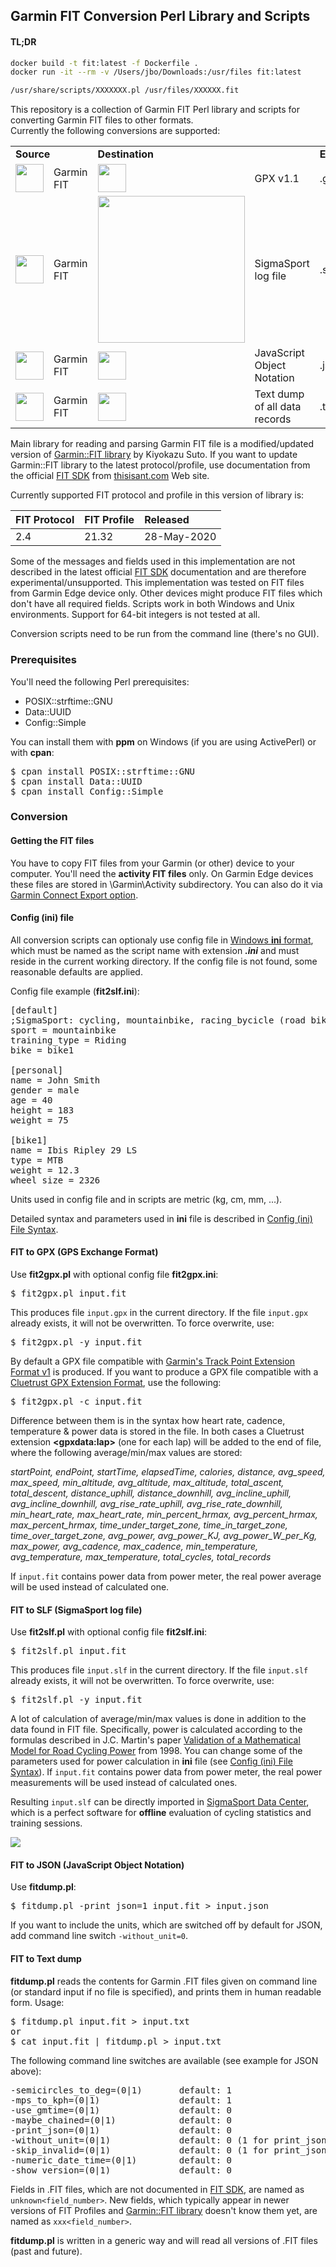 ## Garmin FIT Conversion Perl Library and Scripts

#### TL;DR

```sh
docker build -t fit:latest -f Dockerfile .          
docker run -it --rm -v /Users/jbo/Downloads:/usr/files fit:latest

/usr/share/scripts/XXXXXXX.pl /usr/files/XXXXXX.fit
```

This repository is a collection of Garmin FIT Perl library and scripts for
converting Garmin FIT files to other formats.  
Currently the following conversions are supported:
<table>
<tr>
  <td colspan="2"><b>Source</b></td>
  <td colspan="2"><b>Destination</b></td>
  <td><b>Extension</b></td>
</tr>
<tr>
  <td><img src="images/Ant-plus-logo.png" width="45px"></td>
  <td>Garmin FIT</td>
  <td><img src="images/GPX-logo.png" height="45px"></td>
  <td>GPX v1.1</td>
  <td>.gpx</td>
</tr>
<tr>
  <td><img src="images/Ant-plus-logo.png" width="45px"></td>
  <td>Garmin FIT</td>
  <td><img src="images/Sigma-logo.png" width="235px"></td>
  <td>SigmaSport log file</td>
  <td>.slf</td>
</tr>
<tr>
  <td><img src="images/Ant-plus-logo.png" width="45px"></td>
  <td>Garmin FIT</td>
  <td><img src="images/JSON-logo.png" height="45px"></td>
  <td>JavaScript Object Notation</td>
  <td>.json</td>
</tr>
<tr>
  <td><img src="images/Ant-plus-logo.png" width="45px"></td>
  <td>Garmin FIT</td>
  <td><img src="images/Text-dump.png" height="45px"></td>
  <td>Text dump of all data records</td>
  <td>.txt</td>
</tr>
</table>

Main library for reading and parsing Garmin FIT file is a modified/updated
version of [Garmin::FIT library] by Kiyokazu Suto. If you want to update
Garmin::FIT library to the latest protocol/profile, use documentation from
the official [FIT SDK] from [thisisant.com] Web site.

Currently supported FIT protocol and profile in this version of library is:

FIT Protocol | FIT Profile  | Released
------------ |:------------ |:------------
2.4          | 21.32        | 28-May-2020

Some of the messages and fields used in this implementation are not described
in the latest official [FIT SDK] documentation and are therefore
experimental/unsupported. This implementation was tested on FIT files from
Garmin Edge device only. Other devices might produce FIT files which don't
have all required fields. Scripts work in both Windows and Unix environments.
Support for 64-bit integers is not tested at all.

Conversion scripts need to be run from the command line (there's no GUI).

### Prerequisites

You'll need the following Perl prerequisites:
- POSIX::strftime::GNU
- Data::UUID
- Config::Simple

You can install them with **ppm** on Windows (if you are using ActivePerl) or
with **cpan**:  
<pre>
$ cpan install POSIX::strftime::GNU  
$ cpan install Data::UUID  
$ cpan install Config::Simple
</pre>

### Conversion
#### Getting the FIT files

You have to copy FIT files from your Garmin (or other) device to your computer.
You'll need the **activity FIT files** only. On Garmin Edge devices these
files are stored in \Garmin\Activity subdirectory. You can also do it via 
[Garmin Connect Export option].

#### Config (ini) file

All conversion scripts can optionaly use config file in [Windows **ini** format],
which must be named as the script name with extension ***.ini*** and must
reside in the current working directory. If the config file is not found, some
reasonable defaults are applied.

Config file example (**fit2slf.ini**):
<pre>
[default]
;SigmaSport: cycling, mountainbike, racing_bycicle (road bike), running, ...
sport = mountainbike
training_type = Riding
bike = bike1

[personal]
name = John Smith
gender = male
age = 40
height = 183
weight = 75

[bike1]
name = Ibis Ripley 29 LS
type = MTB
weight = 12.3
wheel_size = 2326
</pre>
Units used in config file and in scripts are metric (kg, cm, mm, ...).

Detailed syntax and parameters used in **ini** file is described in
[Config (ini) File Syntax].

#### FIT to GPX (GPS Exchange Format)

Use **fit2gpx.pl** with optional config file **fit2gpx.ini**:
<pre>
$ fit2gpx.pl input.fit
</pre>
This produces file ```input.gpx``` in the current directory. If the file
```input.gpx``` already exists, it will not be overwritten. To force overwrite,
use:
<pre>
$ fit2gpx.pl -y input.fit
</pre>
By default a GPX file compatible with [Garmin's Track Point Extension Format v1]
is produced. If you want to produce a GPX file compatible with a
[Cluetrust GPX Extension Format], use the following:
<pre>
$ fit2gpx.pl -c input.fit
</pre>
Difference between them is in the syntax how heart rate, cadence, temperature &
power data is stored in the file. In both cases a Cluetrust extension
**&lt;gpxdata:lap&gt;** (one for each lap) will be added to the end of file,
where the following average/min/max values are stored:

*startPoint, endPoint, startTime, elapsedTime, calories, distance, avg_speed,
max_speed, min_altitude, avg_altitude, max_altitude, total_ascent, total_descent,
distance_uphill, distance_downhill, avg_incline_uphill, avg_incline_downhill,
avg_rise_rate_uphill, avg_rise_rate_downhill, min_heart_rate, max_heart_rate,
min_percent_hrmax, avg_percent_hrmax, max_percent_hrmax, time_under_target_zone,
time_in_target_zone, time_over_target_zone, avg_power, avg_power_KJ,
avg_power_W_per_Kg, max_power, avg_cadence, max_cadence, min_temperature,
avg_temperature, max_temperature, total_cycles, total_records*

If ```input.fit``` contains power data from power meter, the real power
average will be used instead of calculated one.

#### FIT to SLF (SigmaSport log file)

Use **fit2slf.pl** with optional config file **fit2slf.ini**:
<pre>
$ fit2slf.pl input.fit
</pre>
This produces file ```input.slf``` in the current directory. If the file
```input.slf``` already exists, it will not be overwritten. To force overwrite,
use:
<pre>
$ fit2slf.pl -y input.fit
</pre>
A lot of calculation of average/min/max values is done in addition to the
data found in FIT file. Specifically, power is calculated according to the
formulas described in J.C. Martin's paper
[Validation of a Mathematical Model for Road Cycling Power]
from 1998. You can change some of the parameters used for power calculation
in **ini** file (see [Config (ini) File Syntax]). If ```input.fit``` contains
power data from power meter, the real power measurements will be used instead
of calculated ones.

Resulting ```input.slf``` can be directly imported in [SigmaSport Data Center],
which is a perfect software for **offline** evaluation of cycling statistics
and training sessions.

<img src="images/SigmaDataCenter.jpg">

#### FIT to JSON (JavaScript Object Notation)

Use **fitdump.pl**:
<pre>
$ fitdump.pl -print_json=1 input.fit > input.json
</pre>
If you want to include the units, which are switched off by default for JSON,
add command line switch ```-without_unit=0```.

#### FIT to Text dump

**fitdump.pl** reads the contents for Garmin .FIT files given on command line
(or standard input if no file is specified), and prints them in human readable
form. Usage:
<pre>
$ fitdump.pl input.fit > input.txt
or
$ cat input.fit | fitdump.pl > input.txt
</pre>
The following command line switches are available (see example for JSON above):
<pre>
-semicircles_to_deg=(0|1)       default: 1
-mps_to_kph=(0|1)               default: 1
-use_gmtime=(0|1)               default: 0
-maybe_chained=(0|1)            default: 0
-print_json=(0|1)               default: 0
-without_unit=(0|1)             default: 0 (1 for print_json)
-skip_invalid=(0|1)             default: 0 (1 for print_json)
-numeric_date_time=(0|1)        default: 0
-show_version=(0|1)             default: 0
</pre>
Fields in .FIT files, which are not documented in [FIT SDK], are named as
```unknown<field_number>```. New fields, which typically appear in newer
versions of FIT Profiles and [Garmin::FIT library] doesn't know them yet,
are named as ```xxx<field_number>```.

**fitdump.pl** is written in a generic way and will read all versions of
.FIT files (past and future).

[Garmin::FIT library]: https://pub.ks-and-ks.ne.jp/cycling/GarminFIT.shtml
[FIT SDK]: https://www.thisisant.com/developer/resources/downloads/
[thisisant.com]: https://www.thisisant.com/developer/
[Garmin Connect Export option]: https://support.strava.com/hc/en-us/articles/216917807-Exporting-files-from-Garmin-Connect
[Windows **ini** format]: https://en.wikipedia.org/wiki/INI_file
[Config (ini) File Syntax]: config.md
[Garmin's Track Point Extension Format v1]: https://www8.garmin.com/xmlschemas/TrackPointExtensionv1.xsd
[Cluetrust GPX Extension Format]: https://www.cluetrust.com/Schemas/gpxdata10.xsd
[Validation of a Mathematical Model for Road Cycling Power]: http://www.wisil.recumbents.com/wisil/MartinDocs/Validation%20of%20a%20mathematical%20model%20for%20road%20cycling.pdf
[SigmaSport Data Center]: https://www.sigmasport.com/en/produkte/software/software/apps/data-center
<!-- http://dcupdate.sigmasport.com/en/hinweis/ -->
